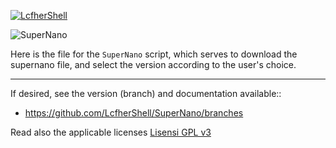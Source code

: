[![LcfherShell](https://github.com/LcfherShell/local_svg/blob/main/lcfhershell.svg)](https://github.com/LcfherShell)

<img src="https://repository-images.githubusercontent.com/847198464/b36c0223-b3fa-4846-8f82-21e1b48d7021" alt="SuperNano" style="max-width: 100%; height: auto;" />

Here is the file for the `SuperNano` script, which serves to download the supernano file, and select the version according to the user's choice.

---

If desired, see the version (branch) and documentation available::
- https://github.com/LcfherShell/SuperNano/branches

Read also the applicable licenses [Lisensi GPL v3](https://www.gnu.org/licenses/gpl-3.0.html)
